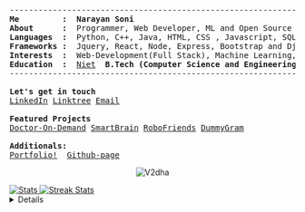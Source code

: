 <!--<p align="center">
  <img src="https://github.com/narayan954/narayan954/blob/main/gitartwork.svg" alt="gitartwork">
</p> -->
<pre>
--------------------------------------------------------------------------------
<b>Me         :</b>  <b>Narayan Soni</b>
<b>About      :</b>  Programmer, Web Developer, ML and Open Source Enthusiast
<b>Languages  :</b>  Python, C++, Java, HTML, CSS , Javascript, SQL
<b>Frameworks :</b>  Jquery, React, Node, Express, Bootstrap and Django(familiar)
<b>Interests  :</b>  Web-Development(Full Stack), Machine Learning, Cloud Computing, Open-Source Contribution
<b>Education  :</b>  <a href="http://www.niet.co.in/">Niet</a> <b> B.Tech (Computer Science and Engineering) (2024)</b>
--------------------------------------------------------------------------------

<b>Let's get in touch</b>
<a href="https://linkedin.com/in/narayan-soni/">LinkedIn</a> <a href="https://linktr.ee/narayan_soni">Linktree</a> <a href="mailto:narayansoni954@gmail.com">Email</a>

<b>Featured Projects </b>
<a href="http://doctor-on-demand.vercel.app/">Doctor-On-Demand<a> <a href="https://smart-brain-420.herokuapp.com/">SmartBrain<a> <a href="https://narayan954.github.io/robofriends/">RoboFriends<a> <a href="https://dummy-gram.web.app/">DummyGram<a>

<b>Additionals:</b>
<a href="https://narayansoni.netlify.app/">Portfolio!<a>  <a href="https://narayan954.github.io">Github-page<a>
</pre>

<p align="center">  
<img src="https://komarev.com/ghpvc/?username=narayan954" alt="V2dha" />
</p>

<div>
    <a href="https://github-readme-stats.vercel.app">
        <img width="50%" alt="Stats" src="https://github-readme-stats.vercel.app/api?&count_private=true&include_all_commits=true&username=narayan954&theme=shades-of-purple&custom_title=GitHub+Stats&hide_border=true"/>
    </a>
    <a href="https://github-readme-streak-stats.herokuapp.com">
        <img width="50%" alt="Streak Stats" src="https://github-readme-streak-stats.herokuapp.com/?user=narayan954&theme=shades-of-purple&hide_border=true"/>
    </a>
</div>

<details closed>

<p align="center">
  <img src="https://github.com/narayan954/narayan954/blob/main/github-metrics.svg" alt="metrics">
</p>


<p align="center">
  <img src="https://github.com/narayan954/narayan954/blob/output/github-contribution-grid-snake.svg" alt="snake">
</p>

<p align="center">Nothing much, just a snake eating up my contributions graph</p>

</details>
<!--
![Github Activity Graph](https://shielded-anchorage-29152.herokuapp.com//graph?username=narayan954&theme=react-dark)

<p align="center"> 
  Visitors count:<br>
  <img src="https://profile-counter.glitch.me/narayan954/count.svg" />
</p>

![Waves](./assets/bottom-header.svg)
-->
